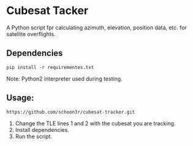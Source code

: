 # Cubesat Tacker

A Python script fpr calculating azimuth, elevation, position data, etc. for satellite overflights.

## Dependencies 

`pip install -r requirementes.txt`

Note: Python2 interpreter used during testing.

## Usage:

`https://github.com/schoon3r/cubesat-tracker.git`

1. Change the TLE lines 1 and 2 with the cubesat you are tracking.
2. Install dependencies.
3. Run the script.
